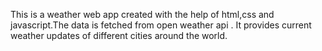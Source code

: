 This is a weather web app created with the help of html,css and javascript.The data is fetched from open weather api . It provides current weather updates of different cities around the world.
